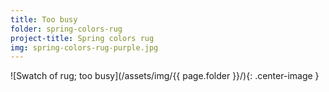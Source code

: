 ```yaml
---
title: Too busy
folder: spring-colors-rug
project-title: Spring colors rug
img: spring-colors-rug-purple.jpg
---
```

![Swatch of rug; too busy](/assets/img/{{ page.folder }}/){: .center-image }
